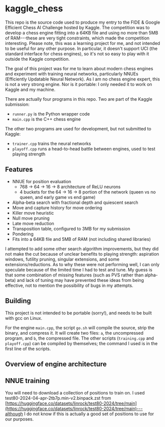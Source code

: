 # kaggle_chess
This repo is the source code used to produce my entry to the FIDE & Google Efficient Chess AI Challenge hosted by Kaggle. The competition was to develop a chess engine fitting into a 64KB file and using no more than 5MB of RAM---these are very tight constraints, which made the competition interesting. Please note, this was a learning project for me, and not intended to be useful for any other purpose. In particular, it doesn't support UCI (the standard interface for chess engines), so it's not so easy to play with it outside the Kaggle competition.

The goal of this project was for me to learn about modern chess engines and experiment with training neural networks, particularly NNUEs (Efficiently Updatable Neural Network). As I am no chess engine expert, this is not a very strong engine. Nor is it portable: I only needed it to work on Kaggle and my machine.

There are actually four programs in this repo. Two are part of the Kaggle submission:
* `runner.py` is the Python wrapper code
* `main.cpp` is the C++ chess engine

The other two programs are used for development, but not submitted to Kaggle:
* `trainer.cpp` trains the neural networks
* `playoff.cpp` runs a head-to-head battle between engines, used to test playing strength

## Features

* NNUE for position evaluation
  * 768 -> 64 -> 16 -> 8 architecture of ReLU neurons
  * 4 buckets for the 64 -> 16 -> 8 portion of the network (queen vs no queen, and early game vs end game)
* Alpha-beta search with fractional depth and quiescent search
* Move and capture history for move ordering
* Killer move heuristic
* Null move pruning
* Late move reduction
* Transposition table, configured to 3MB for my submission
* Pondering
* Fits into a 64KB file and 5MB of RAM (not including shared libraries)

I attempted to add some other search algorithm improvements, but they did not make the cut because of unclear benefits to playing strength: aspiration windows, futility pruning, singular extensions, and some extensions/reductions. As to why these were not performing well, I can only speculate because of the limited time I had to test and tune. My guess is that some combination of missing features (such as PVS rather than alpha-beta) and lack of tuning may have prevented these ideas from being effective, not to mention the possibility of bugs in my attempts.

## Building

This project is not intended to be portable (sorry!), and needs to be built with gcc on Linux. 

For the engine `main.cpp`, the script `go.sh` will compile the source, strip the binary, and compress it. It will create two files: `a`, the uncompressed program, and `b`, the compressed file. The other scripts (`training.cpp` and `playoff.cpp`) can be compiled by themselves; the command I used is in the first line of the scripts.

## Overview of engine architecture


## NNUE training

You will need to download a collection of positions to train on. I used test80-2024-04-apr-2tb7p.min-v2.binpack.zst from [https://huggingface.co/datasets/linrock/test80-2024/tree/main](https://huggingface.co/datasets/linrock/test80-2024/tree/main)---although I do not know if this is actually a good set of positions to use for our purposes.

